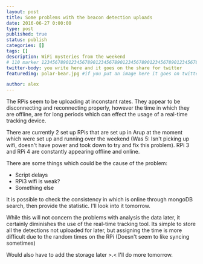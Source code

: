 ```yaml
---
layout: post
title: Some problems with the beacon detection uploads
date: 2016-06-27 0:00:00
type: post
published: true
status: publish
categories: []
tags: []
description: WiFi mysteries from the weekend
# 110 marker 1234567890123456789012345678901234567890123456789012345678901234567890123456789012345678901234567890123456789
twitter-body: you write here and it goes on the share for twitter
featuredimg: polar-bear.jpg #if you put an image here it goes on twitter too

author: alex
---
```


The RPis seem to be uploading at inconstant rates. They appear to be disconnecting and reconnecting properly, however the time in which they are offline, are for long periods which can effect the usage of a real-time tracking device.

There are currently 2 set up RPis that are set up in Arup at the moment which were set up and running over the weekend (Was 5: Isn't picking up wifi, doesn't have power and took down to try and fix this problem). RPi 3 and RPi 4 are constantly appearing offline and online.

There are some things which could be the cause of the problem:

- Script delays
- RPi3 wifi is weak?
- Something else

It is possible to check the consistency in which is online through mongoDB search, then provide the statistic. I'll look into it tomorrow.

While this will not concern the problems with analysis the data later, it certainly diminishes the use of the real-time tracking tool. Its simple to store all the detections not uploaded for later, but assigning the time is more difficult due to the random times on the RPi (Doesn't seem to like syncing sometimes)

Would also have to add the storage later >.< I'll do more tomorrow.